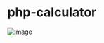 # php-calculator
 
![image](https://user-images.githubusercontent.com/90373649/134680278-361df95d-5d5d-45bc-8d8d-43f209d3839b.png)
